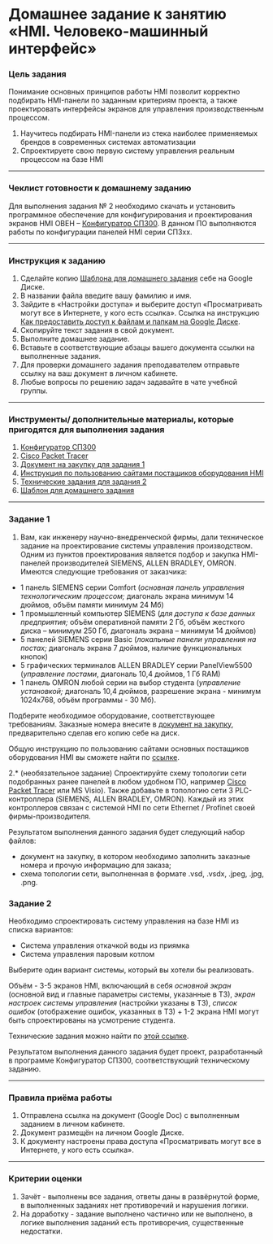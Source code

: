 # Домашнее задание к занятию «HMI. Человеко-машинный интерфейс»

### Цель задания

Понимание основных принципов работы HMI позволит корректно подбирать HMI-панели по заданным критериям проекта, а также проектировать интерфейсы экранов для управления производственным процессом.

1. Научитесь подбирать HMI-панели из стека наиболее применяемых брендов в современных системах автоматизации
2. Спроектируете свою первую систему управления реальным процессом на базе HMI

-----

### Чеклист готовности к домашнему заданию

Для выполнения задания № 2 необходимо скачать и установить программное обеспечение для конфигурирования и проектирования экранов HMI ОВЕН – [Конфигуратор СП300](https://owen.ru/license-file?f=https://www.owen.ru/upl_files/PO/SP300_project_V2.D3k-5.zip). В данном ПО выполняются работы по конфигурации панелей HMI серии СП3хх.

-----

### Инструкция к заданию
1. Сделайте копию [Шаблона для домашнего задания](https://docs.google.com/document/d/1nRHcTF_EHkOlZ2-IqiSau9f950M-xMRWYwMO3OizU7A/edit?usp=sharing) себе на Google Диске.
2. В названии файла введите вашу фамилию и имя.
3. Зайдите в «Настройки доступа» и выберите доступ «Просматривать могут все в Интернете, у кого есть ссылка». Ссылка на инструкцию [Как предоставить доступ к файлам и папкам на Google Диске](https://support.google.com/docs/answer/2494822?hl=ru&co=GENIE.Platform%3DDesktop).
4. Скопируйте текст задания в свой документ.
5. Выполните домашнее задание.
6. Вставьте в соответствующие абзацы вашего документа ссылки на выполненные задания.
7. Для проверки домашнего задания преподавателем отправьте ссылку на ваш документ в личном кабинете.
8. Любые вопросы по решению задач задавайте в чате учебной группы.

------

### Инструменты/ дополнительные материалы, которые пригодятся для выполнения задания

1. [Конфигуратор СП300](https://owen.ru/license-file?f=https://www.owen.ru/upl_files/PO/SP300_project_V2.D3k-5.zip)
1. [Cisco Packet Tracer](https://www.netacad.com/ru/courses/packet-tracer)
1. [Документ на закупку для задания 1](https://docs.google.com/spreadsheets/d/1Ih_-mCGzfW3cF6gGTHU2iP1vPlzDokyZxKrSygQIYl4/edit?usp=sharing)
1. [Инструкция по пользованию сайтами постащиков оборудования HMI](https://docs.google.com/presentation/d/1F4vQHjKqPY_StbscL3Xb_Y1u2nsXxXmnnMarEq8DFxw/edit?usp=sharing)
1. [Технические задания для задания 2](https://docs.google.com/document/d/1tr5M0f4cRKe0RDsGPCH5zHCxJCZtPffaNEIwx80CEks/edit?usp=sharing)
1. [Шаблон для домашнего задания](https://docs.google.com/document/d/1nRHcTF_EHkOlZ2-IqiSau9f950M-xMRWYwMO3OizU7A/edit?usp=sharing)

-----

### Задание 1

1.	Вам, как инженеру научно-внедренческой фирмы, дали техническое задание на проектирование системы управления производством. Одним из пунктов проектирования является подбор и закупка HMI-панелей производителей SIEMENS, ALLEN BRADLEY, OMRON. Имеются следующие требования от заказчика: 
- 1 панель SIEMENS серии Comfort (*основная панель управления технологическим процессом;* диагональ экрана минимум 14 дюймов, объём памяти минимум 24 Мб)
- 1 промышленный компьютер SIEMENS (*для доступа к базе данных предприятия;* объём оперативной памяти 2 Гб, объём жесткого диска – минимум 250 Гб, диагональ экрана – минимум 14 дюймов)
- 5 панелей SIEMENS серии Basic (*локальные панели управления на постах;* диагональ экрана 7 дюймов, наличие функциональных кнопок)
- 5 графических терминалов ALLEN BRADLEY серии PanelView5500 (*управление постами*, диагональ 10,4 дюймов, 1 Гб RAM)
- 1 панель OMRON любой серии на выбор студента (*управление установкой;* диагональ 10,4 дюймов, разрешение экрана - минимум 1024х768, объём программы - 30 Мб).

Подберите необходимое оборудование, соответствующее требованиям. Заказные номера внесите в [документ на закупку](https://docs.google.com/spreadsheets/d/1Ih_-mCGzfW3cF6gGTHU2iP1vPlzDokyZxKrSygQIYl4/edit?usp=sharing), предварительно сделав его копию себе на диск.

Общую инструкцию по пользованию сайтами основных постащиков оборудования HMI вы сможете найти по [ссылке](https://docs.google.com/presentation/d/1F4vQHjKqPY_StbscL3Xb_Y1u2nsXxXmnnMarEq8DFxw/edit?usp=sharing). 

2.* (необязательное задание) Спроектируйте схему топологии сети подобранных ранее панелей в любом удобном ПО, например [Cisco Packet Tracer](https://www.netacad.com/ru/courses/packet-tracer) или MS Visio). Также добавьте в топологию сети 3 PLC-контроллера (SIEMENS, ALLEN BRADLEY, OMRON). Каждый из этих контроллеров связан с системой HMI по сети Ethernet / Profinet своей фирмы-производителя.

Результатом выполнения данного задания будет следующий набор файлов:
- документ на закупку, в котором необходимо заполнить заказные номера и прочую информацию для заказа;
- схема топологии сети, выполненная в формате .vsd, .vsdx, .jpeg, .jpg, .png.

### Задание 2

Необходимо спроектировать систему управления на базе HMI из списка вариантов:
- Система управления откачкой воды из приямка
- Система управления паровым котлом

Выберите один вариант системы, который вы хотели бы реализовать. 

Объём - 3-5 экранов HMI, включающий в себя *основной экран* (основной вид и главные параметры системы, указанные в ТЗ), *экран настроек системы управления* (настройки указаны в ТЗ), *список ошибок* (отображение ошибок, указанных в ТЗ) + 1-2 экрана HMI могут быть спроектированы на усмотрение студента.

Технические задания можно найти по [этой ссылке](https://docs.google.com/document/d/1tr5M0f4cRKe0RDsGPCH5zHCxJCZtPffaNEIwx80CEks/edit?usp=sharing).

Результатом выполнения данного задания будет проект, разработанный в программе Конфигуратор СП300, соответствующий техническому заданию. 

-----

### Правила приёма работы

1. Отправлена ссылка на документ (Google Doc) с выполненным заданием в личном кабинете.
2. Документ размещён на личном Google Диске.
3. К документу настроены права доступа «Просматривать могут все в Интернете, у кого есть ссылка».

-----

### Критерии оценки

1. Зачёт - выполнены все задания, ответы даны в развёрнутой форме, в выполненных заданиях нет противоречий и нарушения логики.
2. На доработку - задание выполнено частично или не выполнено, в логике выполнения заданий есть противоречия, существенные недостатки.

